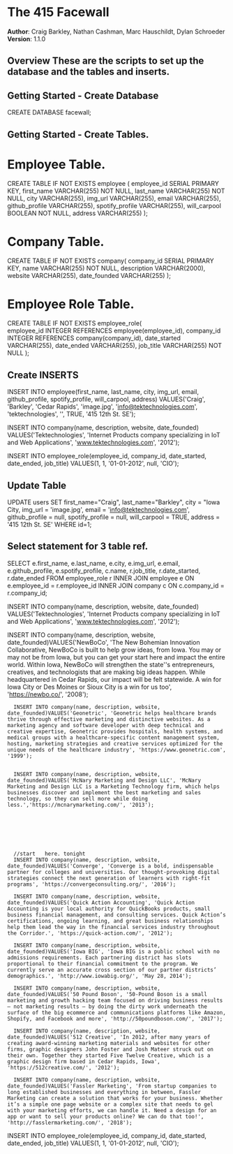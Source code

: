 # The 415 Facewall

**Author**: Craig Barkley, Nathan Cashman, Marc Hauschildt, Dylan Schroeder
**Version**: 1.1.0

## Overview These are the scripts to set up the database and the tables and inserts.

## Getting Started - Create Database
  CREATE DATABASE facewall;

## Getting Started - Create Tables.

# Employee Table.

CREATE TABLE IF NOT EXISTS
employee (
  employee_id SERIAL PRIMARY KEY,
  first_name VARCHAR(255) NOT NULL,
  last_name VARCHAR(255) NOT NULL,
  city VARCHAR(255),
  img_url VARCHAR(255),
  email VARCHAR(255),
  github_profile VARCHAR(255),
  spotify_profile VARCHAR(255),
  will_carpool BOOLEAN NOT NULL,
  address VARCHAR(255)
);


# Company Table.

CREATE TABLE IF NOT EXISTS
company(
  company_id SERIAL PRIMARY KEY,
  name VARCHAR(255) NOT NULL,
  description VARCHAR(2000),
  website VARCHAR(255),
  date_founded VARCHAR(255)
);

# Employee Role Table.

CREATE TABLE IF NOT EXISTS 
employee_role(        
              employee_id INTEGER REFERENCES employee(employee_id),
              company_id INTEGER REFERENCES company(company_id),
              date_started VARCHAR(255),
              date_ended VARCHAR(255),
              job_title VARCHAR(255) NOT NULL
      );

## Create INSERTS

INSERT INTO employee(first_name, last_name, city, img_url, email, github_profile, spotify_profile, will_carpool, address)
 VALUES('Craig', 'Barkley', 'Cedar Rapids', 'image.jpg', 'info@tektechnologies.com', 'tektechnologies', '', TRUE, '415 12th St. SE');

INSERT INTO company(name, description, website, date_founded)
VALUES('Tektechnologies', 'Internet Products company specializing in IoT and Web Applications', 'www.tektechnologies.com', '2012');

INSERT INTO employee_role(employee_id, company_id, date_started, date_ended, job_title)
VALUES(1, 1, '01-01-2012', null, 'CIO');



## Update Table 

UPDATE users
SET
  first_name="Craig",
  last_name="Barkley",
  city =  "Iowa City,
  img_url = 'image.jpg',
  email = 'info@tektechnologies.com',
  github_profile = null,
  spotify_profile = null,
  will_carpool = TRUE, 
  address = '415 12th St. SE'
WHERE id=1;


## Select statement for 3 table ref.

SELECT e.first_name, e.last_name, e.city, e.img_url, e.email, e.github_profile, e.spotify_profile, c.name, r.job_title, r.date_started, r.date_ended
FROM employee_role r
INNER JOIN employee e ON e.employee_id = r.employee_id
INNER JOIN company c ON c.company_id = r.company_id;







INSERT INTO company(name, description, website, date_founded)
VALUES('Tektechnologies', 'Internet Products company specializing in IoT and Web Applications', 'www.tektechnologies.com', '2012');





INSERT INTO company(name, description, website, date_founded)VALUES('NewBoCo', 'The New Bohemian Innovation Collaborative, NewBoCo is built to help grow ideas, from Iowa. You may or may not be from Iowa, but you can get your start here and impact the entire world. Within Iowa, NewBoCo will strengthen the state''s entrepreneurs, creatives, and technologists that are making big ideas happen. While headquartered in Cedar Rapids, our impact will be felt statewide. A win for Iowa City or Des Moines or Sioux City is a win for us too', 'https://newbo.co/', '2008');


      INSERT INTO company(name, description, website, date_founded)VALUES('Geonetric', 'Geonetric helps healthcare brands thrive through effective marketing and distinctive websites. As a marketing agency and software developer with deep technical and creative expertise, Geonetric provides hospitals, health systems, and medical groups with a healthcare-specific content management system, hosting, marketing strategies and creative services optimized for the unique needs of the healthcare industry', 'https://www.geonetric.com', '1999');
      
      
      INSERT INTO company(name, description, website, date_founded)VALUES('McNary Marketing and Design LLC', 'McNary Marketing and Design LLC is a Marketing Technology firm, which helps businesses discover and implement the best marketing and sales technology, so they can sell more while doing less.','https://mcnarymarketing.com/', '2013');
     






      //start   here. tonight
      INSERT INTO company(name, description, website, date_founded)VALUES('Converge', 'Converge is a bold, indispensable partner for colleges and universities. Our thought-provoking digital strategies connect the next generation of learners with right-fit programs', 'https://convergeconsulting.org/', '2016');
      
      INSERT INTO company(name, description, website, date_founded)VALUES('Quick Action Accounting', 'Quick Action Accounting is your local authority for QuickBooks products, small business financial management, and consulting services. Quick Action’s certifications, ongoing learning, and great business relationships help them lead the way in the financial services industry throughout the Corridor.', 'https://quick-action.com/', '2012');
      
      INSERT INTO company(name, description, website, date_founded)VALUES('Iowa BIG', 'Iowa BIG is a public school with no admissions requirements. Each partnering district has slots proportional to their financial commitment to the program. We currently serve an accurate cross section of our partner districts’ demographics.', 'http://www.iowabig.org/', 'May 28, 2014');
     
      INSERT INTO company(name, description, website, date_founded)VALUES('50 Pound Boson', '50-Pound Boson is a small marketing and growth hacking team focused on driving business results – not marketing results – by doing the dirty work underneath the surface of the big ecommerce and communications platforms like Amazon, Shopify, and Facebook and more', 'http://50poundboson.com/', '2017');
      
      INSERT INTO company(name, description, website, date_founded)VALUES('512 Creative', 'In 2012, after many years of creating award-winning marketing materials and websites for other firms, graphic designers John Foster and Josh Mateer struck out on their own. Together they started Five Twelve Creative, which is a graphic design firm based in Cedar Rapids, Iowa', 'https://512creative.com/', '2012');
     
      INSERT INTO company(name, description, website, date_founded)VALUES('Fassler Marketing', 'From startup companies to long established businesses and everything in between, Fassler Marketing can create a solution that works for your business. Whether it’s a simple one page website or a complex site that needs to gel with your marketing efforts, we can handle it. Need a design for an app or want to sell your products online? We can do that too!', 'http://fasslermarketing.com/', '2018');






INSERT INTO employee_role(employee_id, company_id, date_started, date_ended, job_title)
VALUES(1, 1, '01-01-2012', null, 'CIO');




